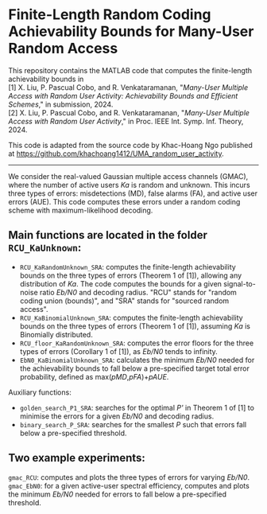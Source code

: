 
# Finite-Length Random Coding Achievability Bounds for Many-User Random Access

This repository contains the MATLAB code that computes the finite-length achievability bounds in\
[1] X. Liu, P. Pascual Cobo, and R. Venkataramanan, "*Many-User Multiple Access with Random User Activity: Achievability Bounds and Efficient Schemes*," in submission, 2024.\
[2] X. Liu, P. Pascual Cobo, and R. Venkataramanan, "*Many-User Multiple Access with Random User Activity*," in Proc. IEEE Int. Symp. Inf. Theory, 2024.

This code is adapted from the source code by Khac-Hoang Ngo published at https://github.com/khachoang1412/UMA_random_user_activity.

---
We consider the real-valued Gaussian multiple access channels (GMAC), where the number of active users *Ka* is random and unknown. This incurs three types of errors: misdetections (MD), false alarms (FA), and active user errors (AUE). This code computes these errors under a random coding scheme with maximum-likelihood decoding.

## Main functions are located in the folder `RCU_KaUnknown`:
- `RCU_KaRandomUnknown_SRA`: computes the finite-length achievability bounds on the three types of errors (Theorem 1 of [1]), allowing any distribution of *Ka*. The code computes the bounds for a given signal-to-noise ratio *Eb/N0* and decoding radius. "RCU" stands for "random coding union (bounds)", and "SRA" stands for "sourced random access".
- `RCU_KaBinomialUnknown_SRA`: computes the finite-length achievability bounds on the three types of errors (Theorem 1 of [1]), assuming *Ka* is Binomially distributed. 
- `RCU_floor_KaRandomUnknown_SRA`: computes the error floors for the three types of errors (Corollary 1 of [1]), as *Eb/N0* tends to infinity.
- `EbN0_KaBinomialUnknown_SRA`: calculates the minimum *Eb/N0* needed for the achievability bounds to fall below a pre-specified target total error probability, defined as max(*pMD*,*pFA*)+*pAUE*.

Auxiliary functions: 
- `golden_search_P1_SRA`: searches for the optimal *P'* in Theorem 1 of [1] to minimise the errors for a given *Eb/N0* and decoding radius.
- `binary_search_P_SRA`: searches for the smallest *P* such that errors fall below a pre-specified threshold.

## Two example experiments:
`gmac_RCU`:  computes and plots the three types of errors for varying *Eb/N0*.
`gmac_EbN0`: for a given active-user spectral efficiency, computes and plots the minimum *Eb/N0* needed for errors to fall below a pre-specified threshold.